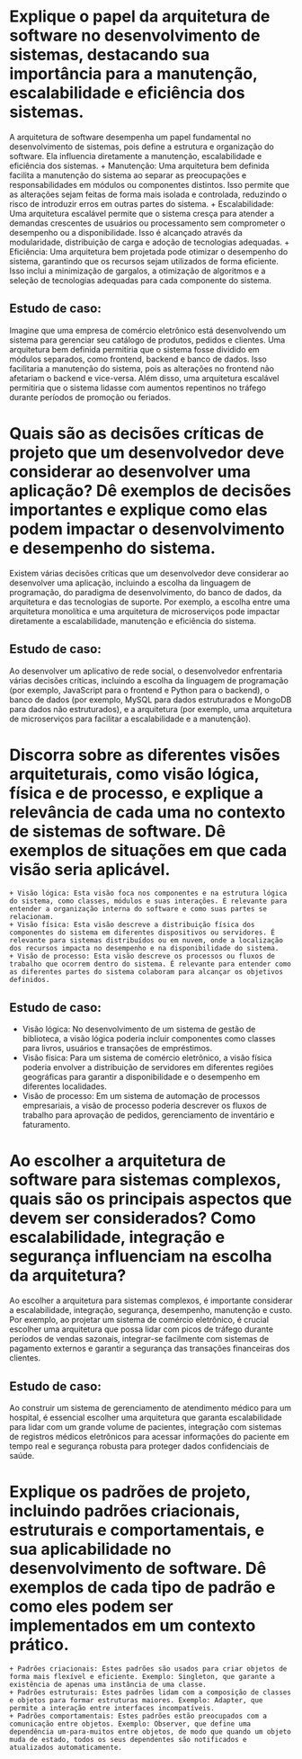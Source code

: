 # Explique o papel da arquitetura de software no desenvolvimento de sistemas, destacando sua importância para a manutenção, escalabilidade e eficiência dos sistemas.

A arquitetura de software desempenha um papel fundamental no desenvolvimento de sistemas, pois define a estrutura e organização do software. Ela influencia diretamente a manutenção, escalabilidade e eficiência dos sistemas.
    + Manutenção: Uma arquitetura bem definida facilita a manutenção do sistema ao separar as preocupações e responsabilidades em módulos ou componentes distintos. Isso permite que as alterações sejam feitas de forma mais isolada e controlada, reduzindo o risco de introduzir erros em outras partes do sistema.
    + Escalabilidade: Uma arquitetura escalável permite que o sistema cresça para atender a demandas crescentes de usuários ou processamento sem comprometer o desempenho ou a disponibilidade. Isso é alcançado através da modularidade, distribuição de carga e adoção de tecnologias adequadas.
    + Eficiência: Uma arquitetura bem projetada pode otimizar o desempenho do sistema, garantindo que os recursos sejam utilizados de forma eficiente. Isso inclui a minimização de gargalos, a otimização de algoritmos e a seleção de tecnologias adequadas para cada componente do sistema.

## Estudo de caso: 

Imagine que uma empresa de comércio eletrônico está desenvolvendo um sistema para gerenciar seu catálogo de produtos, pedidos e clientes. Uma arquitetura bem definida permitiria que o sistema fosse dividido em módulos separados, como frontend, backend e banco de dados. Isso facilitaria a manutenção do sistema, pois as alterações no frontend não afetariam o backend e vice-versa. Além disso, uma arquitetura escalável permitiria que o sistema lidasse com aumentos repentinos no tráfego durante períodos de promoção ou feriados.

# Quais são as decisões críticas de projeto que um desenvolvedor deve considerar ao desenvolver uma aplicação? Dê exemplos de decisões importantes e explique como elas podem impactar o desenvolvimento e desempenho do sistema.

Existem várias decisões críticas que um desenvolvedor deve considerar ao desenvolver uma aplicação, incluindo a escolha da linguagem de programação, do paradigma de desenvolvimento, do banco de dados, da arquitetura e das tecnologias de suporte. Por exemplo, a escolha entre uma arquitetura monolítica e uma arquitetura de microserviços pode impactar diretamente a escalabilidade, manutenção e eficiência do sistema.

## Estudo de caso: 

Ao desenvolver um aplicativo de rede social, o desenvolvedor enfrentaria várias decisões críticas, incluindo a escolha da linguagem de programação (por exemplo, JavaScript para o frontend e Python para o backend), o banco de dados (por exemplo, MySQL para dados estruturados e MongoDB para dados não estruturados), e a arquitetura (por exemplo, uma arquitetura de microserviços para facilitar a escalabilidade e a manutenção).

# Discorra sobre as diferentes visões arquiteturais, como visão lógica, física e de processo, e explique a relevância de cada uma no contexto de sistemas de software. Dê exemplos de situações em que cada visão seria aplicável.

    + Visão lógica: Esta visão foca nos componentes e na estrutura lógica do sistema, como classes, módulos e suas interações. É relevante para entender a organização interna do software e como suas partes se relacionam.
    + Visão física: Esta visão descreve a distribuição física dos componentes do sistema em diferentes dispositivos ou servidores. É relevante para sistemas distribuídos ou em nuvem, onde a localização dos recursos impacta no desempenho e na disponibilidade do sistema.
    + Visão de processo: Esta visão descreve os processos ou fluxos de trabalho que ocorrem dentro do sistema. É relevante para entender como as diferentes partes do sistema colaboram para alcançar os objetivos definidos.

## Estudo de caso: 

+ Visão lógica: No desenvolvimento de um sistema de gestão de biblioteca, a visão lógica poderia incluir componentes como classes para livros, usuários e transações de empréstimos.
+  Visão física: Para um sistema de comércio eletrônico, a visão física poderia envolver a distribuição de servidores em diferentes regiões geográficas para garantir a disponibilidade e o desempenho em diferentes localidades.
+ Visão de processo: Em um sistema de automação de processos empresariais, a visão de processo poderia descrever os fluxos de trabalho para aprovação de pedidos, gerenciamento de inventário e faturamento.


# Ao escolher a arquitetura de software para sistemas complexos, quais são os principais aspectos que devem ser considerados? Como escalabilidade, integração e segurança influenciam na escolha da arquitetura?

Ao escolher a arquitetura para sistemas complexos, é importante considerar a escalabilidade, integração, segurança, desempenho, manutenção e custo. Por exemplo, ao projetar um sistema de comércio eletrônico, é crucial escolher uma arquitetura que possa lidar com picos de tráfego durante períodos de vendas sazonais, integrar-se facilmente com sistemas de pagamento externos e garantir a segurança das transações financeiras dos clientes.

## Estudo de caso: 

Ao construir um sistema de gerenciamento de atendimento médico para um hospital, é essencial escolher uma arquitetura que garanta escalabilidade para lidar com um grande volume de pacientes, integração com sistemas de registros médicos eletrônicos para acessar informações do paciente em tempo real e segurança robusta para proteger dados confidenciais de saúde.

# Explique os padrões de projeto, incluindo padrões criacionais, estruturais e comportamentais, e sua aplicabilidade no desenvolvimento de software. Dê exemplos de cada tipo de padrão e como eles podem ser implementados em um contexto prático.

    + Padrões criacionais: Estes padrões são usados para criar objetos de forma mais flexível e eficiente. Exemplo: Singleton, que garante a existência de apenas uma instância de uma classe.
    + Padrões estruturais: Estes padrões lidam com a composição de classes e objetos para formar estruturas maiores. Exemplo: Adapter, que permite a interação entre interfaces incompatíveis.
    + Padrões comportamentais: Estes padrões estão preocupados com a comunicação entre objetos. Exemplo: Observer, que define uma dependência um-para-muitos entre objetos, de modo que quando um objeto muda de estado, todos os seus dependentes são notificados e atualizados automaticamente.